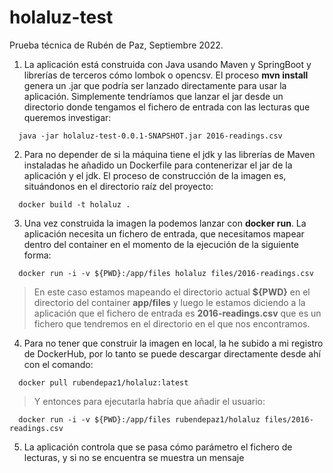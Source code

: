 # holaluz-test

Prueba técnica de Rubén de Paz, Septiembre 2022.

1. La aplicación está construida con Java usando Maven y SpringBoot y librerías de terceros cómo lombok o opencsv.
El proceso **mvn install** genera un .jar que podría ser lanzado directamente para usar la aplicación. 
Simplemente tendríamos que lanzar el jar desde un directorio donde tengamos el fichero de entrada con las lecturas que queremos investigar:


```console
  java -jar holaluz-test-0.0.1-SNAPSHOT.jar 2016-readings.csv
```

2. Para no depender de si la máquina tiene el jdk y las librerías de Maven instaladas he añadido un Dockerfile para contenerizar el jar de la aplicación y el jdk. El proceso de construcción de la imagen es, situándonos en el directorio raíz del proyecto:

```console
  docker build -t holaluz .
```


3. Una vez construida la imagen la podemos lanzar con **docker run**. La aplicación necesita un fichero de entrada, que necesitamos mapear dentro del container en el momento de la ejecución de la siguiente forma:

```console
  docker run -i -v ${PWD}:/app/files holaluz files/2016-readings.csv
```
>En este caso estamos mapeando el directorio actual **${PWD}** en el directorio del container **app/files** y luego le estamos diciendo a la aplicación
que el fichero de entrada es **2016-readings.csv** que es un fichero que tendremos en el directorio en el que nos encontramos.

4. Para no tener que construir la imagen en local, la he subido a mi registro de DockerHub, por lo tanto se puede descargar directamente desde ahí con el comando:

```console
  docker pull rubendepaz1/holaluz:latest
```
>Y entonces para ejecutarla habría que añadir el usuario:
```console
  docker run -i -v ${PWD}:/app/files rubendepaz1/holaluz files/2016-readings.csv
```

5. La aplicación controla que se pasa cómo parámetro el fichero de lecturas, y si no se encuentra se muestra un mensaje
